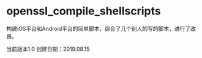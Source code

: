 # openssl_compile_shellscripts
构建iOS平台和Android平台的简单脚本，综合了几个别人的写的脚本，进行了改良。

当前版本1.0
创建日期：2019.08.15

